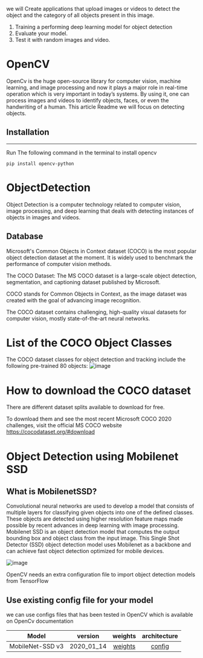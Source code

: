 
we will Create applications that upload images or videos to detect the object and the category of all objects present in this image.
1. Training a performing deep learning model for object detection
2. Evaluate your model.
3. Test it with random images and video.

# OpenCV
OpenCv is the huge open-source library for computer vision, machine learning, and image processing and now it plays a major role in real-time operation which is very important in today’s systems. By using it, one can process images and videos to identify objects, faces, or even the handwriting of a human. This article Readme we will focus on detecting objects.
## Installation
*** 
Run The following command in the terminal to install opencv
```
pip install opencv-python
```
# ObjectDetection
Object Detection is a computer technology related to computer vision, image processing, and deep learning that deals with detecting instances of objects in images and videos.
## Database
Microsoft's Common Objects in Context dataset (COCO) is the most popular object detection dataset at the moment. It is widely used to benchmark the performance of computer vision methods.

The COCO Dataset: The MS COCO dataset is a large-scale object detection, segmentation, and captioning dataset published by Microsoft.

COCO stands for Common Objects in Context, as the image dataset was created with the goal of advancing image recognition.

The COCO dataset contains challenging, high-quality visual datasets for computer vision, mostly state-of-the-art neural networks.
# List of the COCO Object Classes
The COCO dataset classes for object detection and tracking include the following pre-trained 80 objects:
![image](https://user-images.githubusercontent.com/80918787/210131839-90dcb3e6-f484-441b-b613-c955a983d0d2.png)
# How to download the COCO dataset
There are different dataset splits available to download for free.

To download them and see the most recent Microsoft COCO 2020 challenges, visit the official MS COCO website https://cocodataset.org/#download
# Object Detection using Mobilenet SSD
## What is MobilenetSSD?

Convolutional neural networks are used to develop a model that consists of multiple layers for classifying given objects into one of the defined classes. 
These objects are detected using higher resolution feature maps made possible by recent advances in deep learning with image processing. 
Mobilenet SSD is an object detection model that computes the output bounding box and object class from the input image.
This Single Shot Detector (SSD) object detection model uses Mobilenet as a backbone and can achieve fast object detection optimized for mobile devices.


![image](https://user-images.githubusercontent.com/80918787/210132312-79c223f8-aacb-473b-b7df-327de4ecc09a.png)

OpenCV needs an extra configuration file to import object detection models from TensorFlow
## Use existing config file for your model
we can use configs files that has been tested in OpenCV which is available on OpenCv documentation


| Model | version   |  weights   |    architecture   |
| :-----: | :---: | :---: | :---: |
| MobileNet-SSD v3  | 2020_01_14  | [weights](http://download.tensorflow.org/models/object_detection/ssd_mobilenet_v3_large_coco_2020_01_14.tar.gz)   |[config](https://gist.github.com/dkurt/54a8e8b51beb3bd3f770b79e56927bd7) 
